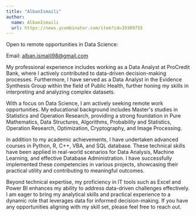 ```yaml
---
title: "AlbanIsmaili"
author:
  name: AlbanIsmaili
  url: https://news.ycombinator.com/item?id=39309755
---
```

Open to remote opportunities in Data Science:

Email: alban.ismaili98@gmail.com

My professional experience includes working as a Data Analyst at ProCredit Bank, where I actively contributed to data-driven decision-making processes. Furthermore, I have served as a Data Analyst in the Evidence Synthesis Group within the field of Public Health, further honing my skills in interpreting and analyzing complex datasets.

With a focus on Data Science, I am actively seeking remote work opportunities. My educational background includes Master&#x27;s studies in Statistics and Operation Research, providing a strong foundation in Pure Mathematics, Data Structures, Algorithms, Probability and Statistics, Operation Research, Optimization, Cryptography, and Image Processing.

In addition to my academic achievements, I have undertaken advanced courses in Python, R, C++, VBA, and SQL database. These technical skills have been applied in real-world scenarios for Data Analysis, Machine Learning, and effective Database Administration. I have successfully implemented these competencies in various projects, showcasing their practical utility and contributing to meaningful outcomes.

Beyond technical expertise, my proficiency in IT tools such as Excel and Power BI enhances my ability to address data-driven challenges effectively. I am eager to bring my analytical skills and practical experience to a dynamic role that leverages data for informed decision-making. If you have any opportunities aligning with my skill set, please feel free to reach out.
